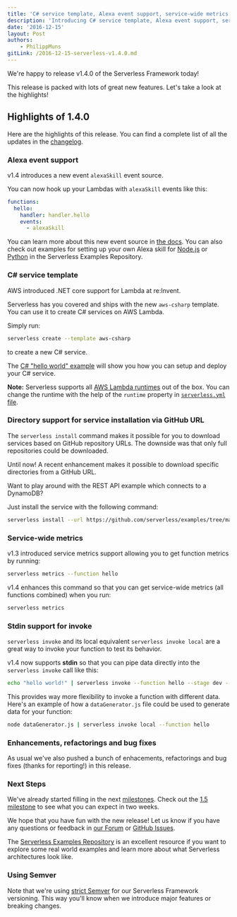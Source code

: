 ```yaml
---
title: 'C# service template, Alexa event support, service-wide metrics in Serverless Framework v1.4'
description: 'Introducing C# service template, Alexa event support, service-wide metrics & more in Serverless Framework v1.4'
date: '2016-12-15'
layout: Post
authors:
    - PhilippMuns
gitLink: /2016-12-15-serverless-v1.4.0.md
---
```


We're happy to release v1.4.0 of the Serverless Framework today!

This release is packed with lots of great new features. Let's take a look at the highlights!

## Highlights of 1.4.0

Here are the highlights of this release. You can find a complete list of all the updates in the [changelog](https://github.com/serverless/serverless/blob/master/CHANGELOG.md).

### Alexa event support

v1.4 introduces a new event `alexaSkill` event source.

You can now hook up your Lambdas with `alexaSkill` events like this:

```yml
functions:
  hello:
    handler: handler.hello
    events:
      - alexaSkill
```

You can learn more about this new event source in [the docs](https://serverless.com/framework/docs/providers/aws/events/alexa-skill). You can also check out examples for setting up your own Alexa skill for [Node.js](https://github.com/serverless/examples/tree/master/aws-node-alexa-skill) or [Python](https://github.com/serverless/examples/tree/master/aws-python-alexa-skill) in the Serverless Examples Repository.

### C# service template

AWS introduced .NET core support for Lambda at re:Invent.

Serverless has you covered and ships with the new `aws-csharp` template. You can use it to create C# services on AWS Lambda.

Simply run:

```bash
serverless create --template aws-csharp
```

to create a new C# service.

The [C# "hello world" example](https://serverless.com/framework/docs/providers/aws/examples/hello-world/csharp/) will show you how you can setup and deploy your C# service.

**Note:** Serverless supports all [AWS Lambda runtimes](http://docs.aws.amazon.com/lambda/latest/dg/current-supported-versions.html) out of the box. You can change the runtime with the help of the `runtime` property in [`serverless.yml` file](https://serverless.com/framework/docs/providers/aws/guide/serverless.yml/).

### Directory support for service installation via GitHub URL

The `serverless install` command makes it possible for you to download services based on GitHub repository URLs. The downside was that only full repositories could be downloaded.

Until now! A recent enhancement makes it possible to download specific directories from a GitHub URL.

Want to play around with the REST API example which connects to a DynamoDB?

Just install the service with the following command:

```bash
serverless install --url https://github.com/serverless/examples/tree/master/aws-node-rest-api-with-dynamodb
```

### Service-wide metrics

v1.3 introduced service metrics support allowing you to get function metrics by running:

```bash
serverless metrics --function hello
```

v1.4 enhances this command so that you can get service-wide metrics (all functions combined) when you run:

```bash
serverless metrics
```

### Stdin support for invoke

`serverless invoke` and its local equivalent `serverless invoke local` are a great way to invoke your function to test its behavior.

v1.4 now supports **stdin** so that you can pipe data directly into the `serverless invoke` call like this:

```bash
echo "hello world!" | serverless invoke --function hello --stage dev --region us-east-1
```

This provides way more flexibility to invoke a function with different data. Here's an example of how a `dataGenerator.js` file could be used to generate data for your function:

```bash
node dataGenerator.js | serverless invoke local --function hello
```

### Enhancements, refactorings and bug fixes

As usual we've also pushed a bunch of enhacements, refactorings and bug fixes (thanks for reporting!) in this release.

### Next Steps

We've already started filling in the next [milestones](https://github.com/serverless/serverless/milestones). Check out the [1.5 milestone](https://github.com/serverless/serverless/milestone/20) to see what you can expect in two weeks.

We hope that you have fun with the new release! Let us know if you have any questions or feedback in [our Forum](http://forum.serverless.com/) or [GitHub Issues](https://github.com/serverless/serverless/issues).

The [Serverless Examples Repository](https://github.com/serverless/examples) is an excellent resource if you want to explore some real world examples and learn more about what Serverless architectures look like.

### Using Semver

Note that we're using [strict Semver](http://semver.org/) for our Serverless Framework versioning. This way you'll know when we introduce major features or breaking changes.
